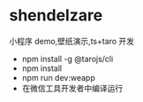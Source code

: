 <!--
 * @Author: donghua.wei
 * @Date: 2020-10-17 14:02:41
 * @Description:
-->

# shendelzare

小程序 demo,壁纸演示,ts+taro 开发

- npm install -g @tarojs/cli
- npm install
- npm run dev:weapp
- 在微信工具开发者中编译运行

